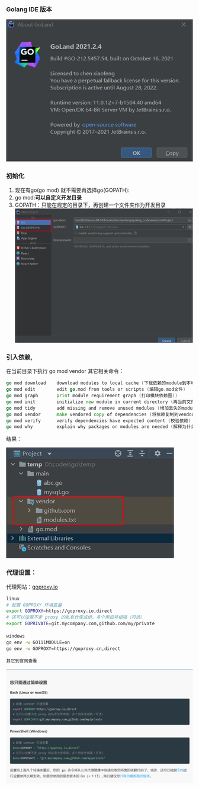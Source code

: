 ### Golang IDE 版本 

![image-20211104100002480](img/image-20211104100002480.png)

### 初始化

1. 现在有go(go mod) 就不需要再选择go(GOPATH):
2. go mod:**可以自定义开发目录**
3. GOPATH：只能在规定的目录下，再创建一个文件夹作为开发目录
![image-20211104100250448](img/image-20211104100250448.png)

### 引入依赖,

在当前目录下执行 go mod vendor
其它相关命令：

```go
go mod download    download modules to local cache (下载依赖的module到本地cache))
go mod edit        edit go.mod from tools or scripts (编辑go.mod文件)
go mod graph       print module requirement graph (打印模块依赖图))
go mod init        initialize new module in current directory (再当前文件夹下初始化一个新的module, 创建go.mod文件))
go mod tidy        add missing and remove unused modules (增加丢失的module，去掉未用的module)
go mod vendor      make vendored copy of dependencies (将依赖复制到vendor下)
go mod verify      verify dependencies have expected content (校验依赖)
go mod why         explain why packages or modules are needed (解释为什么需要依赖)
```

结果：

![image-20211104102720478](img/image-20211104102720478.png)

### 代理设置：

代理网站：[goproxy.io](https://goproxy.io/zh/)

```sh
linux
# 配置 GOPROXY 环境变量
export GOPROXY=https://goproxy.io,direct
# 还可以设置不走 proxy 的私有仓库或组，多个用逗号相隔（可选）
export GOPRIVATE=git.mycompany.com,github.com/my/private

windows
go env -w GO111MODULE=on 
go env -w GOPROXY=https://goproxy.cn,direct

其它到官网查看
```

![image-20211104102953588](img/image-20211104102953588.png)

